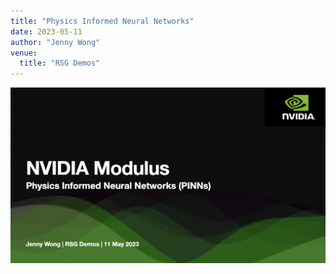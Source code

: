 ```yaml
---
title: "Physics Informed Neural Networks"
date: 2023-05-11
author: "Jenny Wong"
venue:
  title: "RSG Demos"
---
```


[![Click here](./thumbnail.png)](./pinns.pdf)